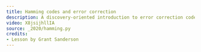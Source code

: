 ```yaml
---
title: Hamming codes and error correction
description: A discovery-oriented introduction to error correction codes.
video: X8jsijhllIA
source: _2020/hamming.py
credits:
- Lesson by Grant Sanderson
---
```

